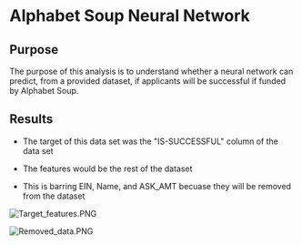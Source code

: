 # Alphabet Soup Neural Network

## Purpose

The purpose of this analysis is to understand whether a neural network can predict, from a provided dataset, if applicants will be successful if funded by Alphabet Soup.

## Results

* The target of this data set was the "IS-SUCCESSFUL" column of the data set

* The features would be the rest of the dataset
* This is barring EIN, Name, and ASK_AMT becuase they will be removed from the dataset

![Target_features.PNG](https://github.com/Cyber-Wolfe/Neural_Network_Charity_Analysis/blob/main/Resources/Captures/Target_features.PNG)

![Removed_data.PNG](https://github.com/Cyber-Wolfe/Neural_Network_Charity_Analysis/blob/main/Resources/Captures/Removed_data.PNG)


